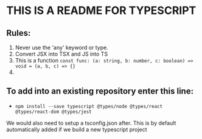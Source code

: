 # THIS IS A README FOR TYPESCRIPT

## Rules:
1. Never use the 'any' keyword or type.
2. Convert JSX into TSX and JS into TS
3. This is a function `const func: (a: string, b: number, c: boolean) => void = (a, b, c) => {}`
4. 

## To add into an existing repository enter this line:
- `npm install --save typescript @types/node @types/react @types/react-dom @types/jest`

We would also need to setup a tsconfig.json after. This is by default automatically added if we build a new typescript project